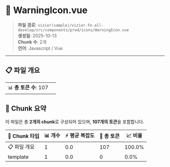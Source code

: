 # 📄 WarningIcon.vue

> **파일 경로**: `vizier(sample)/vizier-fe-all-develop/src/components/prod/icons/WarningIcon.vue`  
> **생성일**: 2025-10-13  
> **Chunk 수**: 2개  
> **언어**: Javascript / Vue
---


## 📋 파일 개요

| | |
|--|--|
| 📊 **총 토큰 수**: 107 |  |






## 🧩 Chunk 요약

이 파일은 총 **2개의 chunk**로 구성되어 있으며, **107개의 토큰**을 포함합니다.

| 🧩 Chunk 타입 | 📊 개수 | ⚡ 평균 복잡도 | 📝 총 토큰 | 📈 비율 |
|---------------|--------|-------------|----------|--------|
| 📋 파일 개요 | 1 | 0.0 | 107 | 100.0% |
| template | 1 | 0.0 | 0 | 0.0% |

